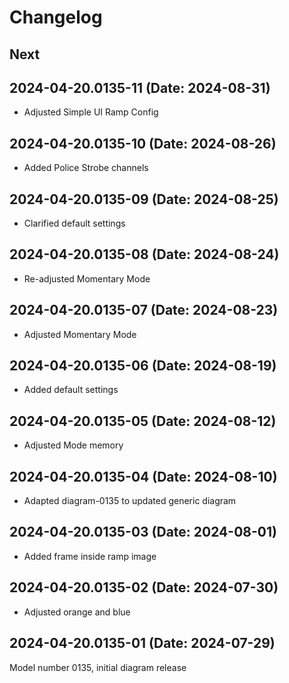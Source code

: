 # Changelog

## Next

## 2024-04-20.0135-11 (Date: 2024-08-31)

- Adjusted Simple UI Ramp Config

## 2024-04-20.0135-10 (Date: 2024-08-26)

- Added Police Strobe channels

## 2024-04-20.0135-09 (Date: 2024-08-25)

- Clarified default settings

## 2024-04-20.0135-08 (Date: 2024-08-24)

- Re-adjusted Momentary Mode

## 2024-04-20.0135-07 (Date: 2024-08-23)

- Adjusted Momentary Mode

## 2024-04-20.0135-06 (Date: 2024-08-19)

- Added default settings

## 2024-04-20.0135-05 (Date: 2024-08-12)

- Adjusted Mode memory

## 2024-04-20.0135-04 (Date: 2024-08-10)

- Adapted diagram-0135 to updated generic diagram

## 2024-04-20.0135-03 (Date: 2024-08-01)

- Added frame inside ramp image

## 2024-04-20.0135-02 (Date: 2024-07-30)

- Adjusted orange and blue

## 2024-04-20.0135-01 (Date: 2024-07-29)

Model number 0135, initial diagram release
